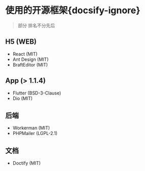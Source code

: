 # 使用的开源框架{docsify-ignore}

> 部分 排名不分先后

## H5 (WEB)

- React (MIT)
- Ant Design (MIT)
- BraftEditor (MIT)

## App (> 1.1.4)

- Flutter (BSD-3-Clause)
- Dio (MIT)

## 后端

- Workerman (MIT)
- PHPMailer (LGPL-2.1)

## 文档

- Doctify (MIT)
